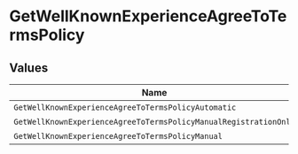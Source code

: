 # GetWellKnownExperienceAgreeToTermsPolicy


## Values

| Name                                                             | Value                                                            |
| ---------------------------------------------------------------- | ---------------------------------------------------------------- |
| `GetWellKnownExperienceAgreeToTermsPolicyAutomatic`              | Automatic                                                        |
| `GetWellKnownExperienceAgreeToTermsPolicyManualRegistrationOnly` | ManualRegistrationOnly                                           |
| `GetWellKnownExperienceAgreeToTermsPolicyManual`                 | Manual                                                           |